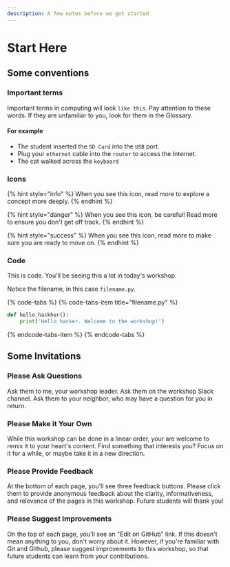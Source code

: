 ```yaml
---
description: A few notes before we get started
---
```


# Start Here

## Some conventions

### Important terms

Important terms in computing will look `like this`. Pay attention to these words. If they are unfamiliar to you, look for them in the Glossary.

#### For example

* The student inserted the `SD Card` into the `USB` port.
* Plug your `ethernet` cable into the `router` to access the Internet.
* The cat walked across the `keyboard`

### Icons

{% hint style="info" %}
When you see this icon, read more to explore a concept more deeply.
{% endhint %}

{% hint style="danger" %}
When you see this icon, be careful! Read more to ensure you don't get off track.
{% endhint %}

{% hint style="success" %}
When you see this icon, read more to make sure you are ready to move on.
{% endhint %}

### Code

This is code. You'll be seeing this a lot in today's workshop.

Notice the filename, in this case `filename.py`.

{% code-tabs %}
{% code-tabs-item title="filename.py" %}
```python
def hello_hackher():
    print('Hello hacker. Welcome to the workshop!')
```
{% endcode-tabs-item %}
{% endcode-tabs %}

## Some Invitations

### Please Ask Questions

Ask them to me, your workshop leader. Ask them on the workshop Slack channel. Ask them to your neighbor, who may have a question for you in return.

### Please Make it Your Own

While this workshop can be done in a linear order, your are welcome to remix it to your heart's content. Find something that interests you? Focus on it for a while, or maybe take it in a new direction.

### Please Provide Feedback

At the bottom of each page, you'll see three feedback buttons. Please click them to provide anonymous feedback about the clarity, informativeness, and relevance of the pages in this workshop. Future students will thank you!

### Please Suggest Improvements

On the top of each page, you'll see an "Edit on GitHub" link. If this doesn't mean anything to you, don't worry about it. However, if you're familiar with Git and Github, please suggest improvements to this workshop, so that future students can learn from your contributions.

